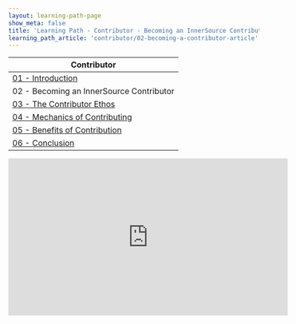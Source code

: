 ```yaml
---
layout: learning-path-page
show_meta: false
title: 'Learning Path - Contributor - Becoming an InnerSource Contributor'
learning_path_article: 'contributor/02-becoming-a-contributor-article'
---
```


| Contributor |
| ------- |
| [01 - Introduction](../) |
| 02 - Becoming an InnerSource Contributor |
| [03 - The Contributor Ethos](../03) |
| [04 - Mechanics of Contributing](../04) |
| [05 - Benefits of Contribution](../05) |
| [06 - Conclusion](../06) |

<iframe width="560" height="315" src="https://www.youtube.com/embed/ofzSDF9EmPU" frameborder="0" allow="accelerometer; autoplay; encrypted-media; gyroscope; picture-in-picture" allowfullscreen></iframe>
